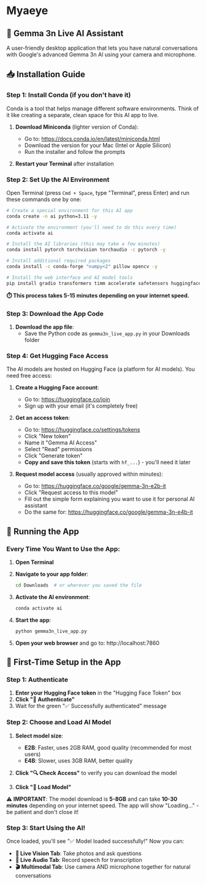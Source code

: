 # Myaeye
## 🎥 Gemma 3n Live AI Assistant

A user-friendly desktop application that lets you have natural conversations with Google's advanced Gemma 3n AI using your camera and microphone. 

## 📥 Installation Guide

### Step 1: Install Conda (if you don't have it)

Conda is a tool that helps manage different software environments. Think of it like creating a separate, clean space for this AI app to live.

1. **Download Miniconda** (lighter version of Conda):
   - Go to: https://docs.conda.io/en/latest/miniconda.html
   - Download the version for your Mac (Intel or Apple Silicon)
   - Run the installer and follow the prompts

2. **Restart your Terminal** after installation

### Step 2: Set Up the AI Environment

Open Terminal (press `Cmd + Space`, type "Terminal", press Enter) and run these commands one by one:

```bash
# Create a special environment for this AI app
conda create -n ai python=3.11 -y

# Activate the environment (you'll need to do this every time)
conda activate ai

# Install the AI libraries (this may take a few minutes)
conda install pytorch torchvision torchaudio -c pytorch -y

# Install additional required packages
conda install -c conda-forge "numpy<2" pillow opencv -y

# Install the web interface and AI model tools
pip install gradio transformers timm accelerate safetensors huggingface_hub sounddevice soundfile pyttsx3 pygame librosa pyttsx3
```

**⏱️ This process takes 5-15 minutes depending on your internet speed.**

### Step 3: Download the App Code

1. **Download the app file**:
   - Save the Python code as `gemma3n_live_app.py` in your Downloads folder

### Step 4: Get Hugging Face Access

The AI models are hosted on Hugging Face (a platform for AI models). You need free access:

1. **Create a Hugging Face account**:
   - Go to: https://huggingface.co/join
   - Sign up with your email (it's completely free)

2. **Get an access token**:
   - Go to: https://huggingface.co/settings/tokens
   - Click "New token"
   - Name it "Gemma AI Access"
   - Select "Read" permissions
   - Click "Generate token"
   - **Copy and save this token** (starts with `hf_...`) - you'll need it later

3. **Request model access** (usually approved within minutes):
   - Go to: https://huggingface.co/google/gemma-3n-e2b-it
   - Click "Request access to this model"
   - Fill out the simple form explaining you want to use it for personal AI assistant
   - Do the same for: https://huggingface.co/google/gemma-3n-e4b-it

## 🚀 Running the App

### Every Time You Want to Use the App:

1. **Open Terminal**

2. **Navigate to your app folder**:
   ```bash
   cd Downloads  # or wherever you saved the file
   ```

3. **Activate the AI environment**:
   ```bash
   conda activate ai
   ```

4. **Start the app**:
   ```bash
   python gemma3n_live_app.py
   ```

5. **Open your web browser** and go to: http://localhost:7860

## 🔧 First-Time Setup in the App

### Step 1: Authenticate
1. **Enter your Hugging Face token** in the "Hugging Face Token" box
2. **Click "🔑 Authenticate"**
3. Wait for the green "✅ Successfully authenticated" message

### Step 2: Choose and Load AI Model
1. **Select model size**:
   - **E2B**: Faster, uses 2GB RAM, good quality (recommended for most users)
   - **E4B**: Slower, uses 3GB RAM, better quality

2. **Click "🔍 Check Access"** to verify you can download the model

3. **Click "🚀 Load Model"**

⚠️ **IMPORTANT**: The model download is **5-8GB** and can take **10-30 minutes** depending on your internet speed. The app will show "Loading..." - be patient and don't close it!

### Step 3: Start Using the AI!

Once loaded, you'll see "✅ Model loaded successfully!" Now you can:

- **📸 Live Vision Tab**: Take photos and ask questions
- **🎤 Live Audio Tab**: Record speech for transcription
- **🎬 Multimodal Tab**: Use camera AND microphone together for natural conversations
